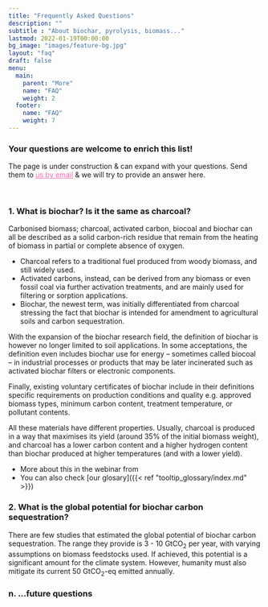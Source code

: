 ```yaml
---
title: "Frequently Asked Questions"
description: ""
subtitle : "About biochar, pyrolysis, biomass..."
lastmod: 2022-01-19T00:00:00
bg_image: "images/feature-bg.jpg"
layout: "faq"
draft: false
menu:
  main:
    parent: "More"
    name: "FAQ"
    weight: 2
  footer:
    name: "FAQ"
    weight: 7
---
```


### Your questions are welcome to enrich this list!

The page is under construction & can expand with your questions. Send them to <a href="mailto:cecilia.sundberg@slu.se?subject=FAQ biochar systems" style="color:hotpink">us by email</a> & we will try to provide an answer here.

<br />


### 1. What is biochar? Is it the same as charcoal?

Carbonised biomass; charcoal, activated carbon, biocoal and biochar can all be described as a solid carbon-rich residue that remain from the heating of biomass in partial or complete absence of oxygen.
- Charcoal refers to a traditional fuel produced from woody biomass, and still widely used. 
- Activated carbons, instead, can be derived from any biomass or even fossil coal via further activation treatments, and are mainly used for filtering or sorption applications. 
- Biochar, the newest term, was initially differentiated from charcoal stressing the fact that biochar is intended for amendment to agricultural soils and carbon sequestration.

With the expansion of the biochar research field, the definition of biochar is however no longer limited to soil applications. In some acceptations, the definition even includes biochar use for energy – sometimes called biocoal – in industrial processes or products that may be later incinerated such as activated biochar filters or electronic components. 

Finally, existing voluntary certificates of biochar include in their definitions specific requirements on production conditions and quality e.g. approved biomass types, minimum carbon content, treatment temperature, or pollutant contents.

All these materials have different properties. Usually, charcoal is produced in a way that maximises its yield (around 35% of the initial biomass weight), and charcoal has a lower carbon content and a higher hydrogen content than biochar produced at higher temperatures (and with a lower yield).

- More about this in the webinar from 
- You can also check [our glosary]({{< ref "tooltip_glossary/index.md" >}})



### 2. What is the global potential for biochar carbon sequestration?

There are few studies that estimated the global potential of biochar carbon sequestration. The range they provide is 3 - 10 GtCO<sub>2</sub> per year, with varying assumptions on biomass feedstocks used. If achieved, this potential is a significant amount for the climate system. However, humanity must also mitigate its current 50 GtCO<sub>2</sub>-eq emitted annually.


### n. ...future questions